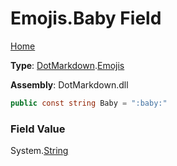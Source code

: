 # Emojis\.Baby Field

[Home](../../../README.md)

**Type**: [DotMarkdown](../../README.md)\.[Emojis](../README.md)

**Assembly**: DotMarkdown\.dll

```csharp
public const string Baby = ":baby:"
```

### Field Value

System\.[String](https://docs.microsoft.com/en-us/dotnet/api/system.string)